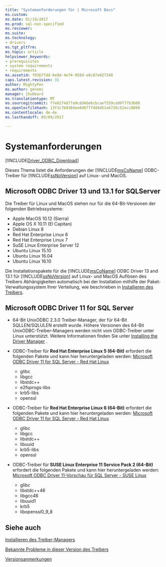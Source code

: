 ```yaml
---
title: "Systemanforderungen für | Microsoft Docs"
ms.custom: 
ms.date: 01/19/2017
ms.prod: sql-non-specified
ms.reviewer: 
ms.suite: 
ms.technology:
- drivers
ms.tgt_pltfrm: 
ms.topic: article
helpviewer_keywords:
- prerequisites
- system requirements
- requirements
ms.assetid: f03b7fdd-0e9d-4e74-958d-e8c87e027348
caps.latest.revision: 31
author: MightyPen
ms.author: genemi
manager: jhubbard
ms.translationtype: MT
ms.sourcegitcommit: f7e6274d77a9cdd4de6cbcaef559ca99f77b3608
ms.openlocfilehash: 13f3c7b9384ee0d8ff74d4d51e6726c52ecc8098
ms.contentlocale: de-de
ms.lasthandoff: 09/09/2017

---
```

# <a name="system-requirements"></a>Systemanforderungen
[!INCLUDE[Driver_ODBC_Download](../../../includes/driver_odbc_download.md)]

Dieses Thema listet die Anforderungen der [!INCLUDE[msCoName](../../../includes/msconame_md.md)] ODBC-Treiber für [!INCLUDE[ssNoVersion](../../../includes/ssnoversion_md.md)] auf Linux- und MacOS.

## <a name="microsoft-odbc-driver-13-and-131-for-sql-server"></a>Microsoft ODBC Driver 13 und 13.1 for SQLServer

Die Treiber für Linux und MacOS stehen nur für die 64-Bit-Versionen der folgenden Betriebssysteme:

- Apple MacOS 10.12 (Sierra)
- Apple OS X 10.11 (El Capitan)
- Debian Linux 8
- Red Hat Enterprise Linux 6
- Red Hat Enterprise Linux 7
- SuSE Linux Enterprise Server 12
- Ubuntu Linux 15.10
- Ubuntu Linux 16.04
- Ubuntu Linux 16.10

Die Installationspakete für die [!INCLUDE[msCoName](../../../includes/msconame_md.md)] ODBC Driver 13 and 13.1 für [!INCLUDE[ssNoVersion](../../../includes/ssnoversion_md.md)] auf Linux- und MacOS Auflösen des Treibers Abhängigkeiten automatisch bei der Installation mithilfe der Paket-Verwaltungssystem Ihrer Verteilung, wie beschrieben in [Installieren des Treibers](../../../connect/odbc/linux-mac/installing-the-microsoft-odbc-driver-for-sql-server.md).

## <a name="microsoft-odbc-driver-11-for-sql-server"></a>Microsoft ODBC Driver 11 for SQL Server  
  
-   64-Bit UnixODBC 2.3.0 Treiber-Manager, der für 64-Bit SQLLEN/SQLULEN erstellt wurde. Höhere Versionen des 64-Bit UnixODBC-Treiber-Managers werden nicht vom ODBC-Treiber unter Linux unterstützt. Weitere Informationen finden Sie unter [Installing the Driver Manager](../../../connect/odbc/linux-mac/installing-the-driver-manager.md) .  
  
-   ODBC-Treiber für **Red Hat Enterprise Linux 5 (64-Bit)** erfordert die folgenden Pakete und kann hier heruntergeladen werden: [Microsoft ODBC Driver 11 for SQL Server - Red Hat Linux](http://go.microsoft.com/fwlink/?LinkId=267321)  
    -   glibc  
    -   libgcc  
    -   libstdc++  
    -   e2fsprogs-libs  
    -   krb5-libs  
    -   openssl  
  
-   ODBC-Treiber für **Red Hat Enterprise Linux 6 (64-Bit)** erfordert die folgenden Pakete und kann hier heruntergeladen werden: [Microsoft ODBC Driver 11 for SQL Server - Red Hat Linux](http://go.microsoft.com/fwlink/?LinkId=267321)  
    -   glibc  
    -   libgcc  
    -   libstdc++  
    -   libuuid  
    -   krb5-libs  
    -   openssl  
  
-   ODBC-Treiber für **SUSE Linux Enterprise 11 Service Pack 2 (64-Bit)** erfordert die folgenden Pakete und kann hier heruntergeladen werden: [Microsoft ODBC Driver 11-Vorschau für SQL Server - SUSE Linux](http://go.microsoft.com/fwlink/?LinkId=264916)  
    -   glibc  
    -   libstdc++46  
    -   libgcc46  
    -   libuuid1  
    -   krb5  
    -   libopenssl0_9_8  
  
## <a name="see-also"></a>Siehe auch
[Installieren des Treiber-Managers](../../../connect/odbc/linux-mac/installing-the-driver-manager.md)

[Bekannte Probleme in dieser Version des Treibers](../../../connect/odbc/linux-mac/known-issues-in-this-version-of-the-driver.md)  

[Versionsanmerkungen](../../../connect/odbc/linux-mac/release-notes.md)  


